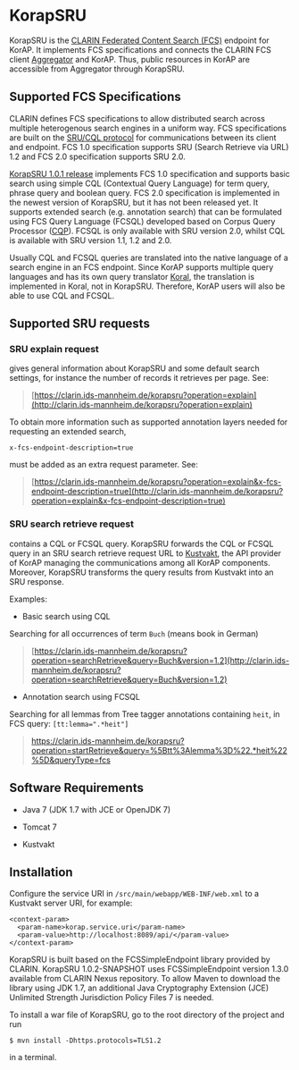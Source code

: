 # KorapSRU

KorapSRU is the [CLARIN Federated Content Search (FCS)](https://www.clarin.eu/content/federated-content-search-clarin-fcs) endpoint for KorAP. It implements FCS specifications and connects the CLARIN FCS client [Aggregator](http://weblicht.sfs.uni-tuebingen.de/Aggregator/) and KorAP. Thus, public resources in KorAP are accessible from Aggregator through KorapSRU.

## Supported FCS Specifications

CLARIN defines FCS specifications to allow distributed search across multiple heterogenous search engines in a uniform way. FCS specifications are built on the [SRU/CQL protocol](http://www.loc.gov/standards/sru/) for communications between its client and endpoint. FCS 1.0 specification supports SRU (Search Retrieve via URL) 1.2 and FCS 2.0 specification supports SRU 2.0. 


[KorapSRU 1.0.1 release](https://github.com/KorAP/KorapSRU/releases/tag/release-1.0.1) implements FCS 1.0 specification and supports basic search using simple CQL (Contextual Query Language) for term query, phrase query and boolean query. FCS 2.0 specification is implemented in the newest version of KorapSRU, but it has not been released yet. It supports extended search (e.g. annotation search) that can be formulated using FCS Query Language (FCSQL) developed based on Corpus Query Processor ([CQP](http://cwb.sourceforge.net/files/CQP_Tutorial/)). FCSQL is only available with SRU version 2.0, whilst CQL is available with SRU version 1.1, 1.2 and 2.0.

Usually CQL and FCSQL queries are translated into the native language of a search engine in an FCS endpoint. Since KorAP supports multiple query languages and has its own query translator [Koral](https://github.com/KorAP/Koral), the translation is implemented in Koral, not in KorapSRU. Therefore, KorAP users will also be able to use CQL and FCSQL.

## Supported SRU requests

### SRU explain request

gives general information about KorapSRU and some default search settings, for instance the number of records it retrieves per page. See: 
> [https://clarin.ids-mannheim.de/korapsru?operation=explain](http://clarin.ids-mannheim.de/korapsru?operation=explain)


To obtain more information such as supported annotation layers needed for requesting an extended search, 

```
x-fcs-endpoint-description=true 
```

must be added as an extra request parameter. See: 
> [https://clarin.ids-mannheim.de/korapsru?operation=explain&x-fcs-endpoint-description=true](http://clarin.ids-mannheim.de/korapsru?operation=explain&x-fcs-endpoint-description=true)

### SRU search retrieve request  

contains a CQL or FCSQL query. KorapSRU forwards the CQL or FCSQL query in an SRU search retrieve request URL to [Kustvakt](https://github.com/KorAP/Kustvakt), the API provider of KorAP managing the communications among all KorAP components. Moreover, KorapSRU transforms the query results from Kustvakt into an SRU response.

Examples:
* Basic search using CQL

Searching for all occurrences of term ```Buch``` (means book in German)
> [https://clarin.ids-mannheim.de/korapsru?operation=searchRetrieve&query=Buch&version=1.2](http://clarin.ids-mannheim.de/korapsru?operation=searchRetrieve&query=Buch&version=1.2)

* Annotation search using FCSQL 

Searching for all lemmas from Tree tagger annotations containing ```heit```,
in FCS query: ```[tt:lemma=".*heit"]```
> https://clarin.ids-mannheim.de/korapsru?operation=startRetrieve&query=%5Btt%3Alemma%3D%22.*heit%22%5D&queryType=fcs
  
  
## Software Requirements
  
* Java 7 (JDK 1.7 with JCE or OpenJDK 7)
 
* Tomcat 7

* Kustvakt

## Installation

Configure the service URI in ```/src/main/webapp/WEB-INF/web.xml``` to a Kustvakt server URI, for example:

```
<context-param>
  <param-name>korap.service.uri</param-name>
  <param-value>http://localhost:8089/api/</param-value>
</context-param>
```

KorapSRU is built based on the FCSSimpleEndpoint library provided by CLARIN. KorapSRU 1.0.2-SNAPSHOT uses FCSSimpleEndpoint version 1.3.0 available from CLARIN Nexus repository. To allow Maven to download the library using JDK 1.7, an additional Java Cryptography Extension (JCE) Unlimited Strength Jurisdiction Policy Files 7 is needed.

To install a war file of KorapSRU, go to the root directory of the project and run

```
$ mvn install -Dhttps.protocols=TLS1.2
```

in  a terminal.

